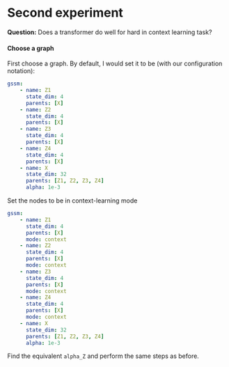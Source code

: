# Second experiment

**Question:**
Does a transformer do well for hard in context learning task?

#### Choose a graph
First choose a graph. By default, I would set it to be (with our configuration notation):
```yaml
gssm:
    - name: Z1
      state_dim: 4
      parents: [X]
    - name: Z2
      state_dim: 4
      parents: [X]
    - name: Z3
      state_dim: 4
      parents: [X]
    - name: Z4
      state_dim: 4
      parents: [X]
    - name: X
      state_dim: 32
      parents: [Z1, Z2, Z3, Z4]
      alpha: 1e-3
```
Set the nodes to be in context-learning mode
```yaml
gssm:
    - name: Z1
      state_dim: 4
      parents: [X]
      mode: context
    - name: Z2
      state_dim: 4
      parents: [X]
      mode: context
    - name: Z3
      state_dim: 4
      parents: [X]
      mode: context
    - name: Z4
      state_dim: 4
      parents: [X]
      mode: context
    - name: X
      state_dim: 32
      parents: [Z1, Z2, Z3, Z4]
      alpha: 1e-3
```
Find the equivalent `alpha_Z` and perform the same steps as before.
